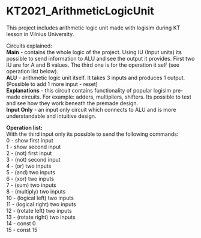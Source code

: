 # KT2021_ArithmeticLogicUnit
This project includes arithmetic logic unit made with logisim during KT lesson in Vilnius University.

Circuits explained: <br>
**Main** - contains the whole logic of the project. Using IU (Input units) its possible to send information to ALU and see the output it provides. First two IU are for A and B values. The third one is for the operation it self (see operation list below). <br>
**ALU** - arithmetic logic unit itself. It takes 3 inputs and produces 1 output. (Possible to add 1 more input - reset) <br>
**Explanations** - this circuit contains functionality of popular logisim pre-made circuits. For example: adders, multipliers, shifters. Its possible to test and see how they work beneath the premade design. <br>
**Input Only** - an input only circuit which connects to ALU and is more understandable and intuitive design. <br>


**Operation list:** <br>
With the third input only its possible to send the following commands: <br>
0 - show first input <br>
1 - show second input <br>
2 - (not) first input <br>
3 - (not) second input <br>
4 - (or) two inputs <br>
5 - (and) two inputs <br>
6 - (xor) two inputs <br>
7 - (sum) two inputs <br>
8 - (multiply) two inputs <br>
10 - (logical left) two inputs <br>
11 - (logical right) two inputs <br>
12 - (rotate left) two inputs <br>
13 - (rotate right) two inputs <br>
14 - const 0 <br>
15 - const 15 <br>
